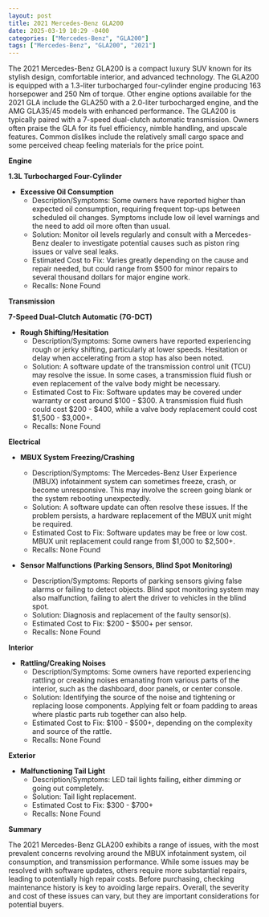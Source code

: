 ```yaml
---
layout: post
title: 2021 Mercedes-Benz GLA200
date: 2025-03-19 10:29 -0400
categories: ["Mercedes-Benz", "GLA200"]
tags: ["Mercedes-Benz", "GLA200", "2021"]
---
```

The 2021 Mercedes-Benz GLA200 is a compact luxury SUV known for its stylish design, comfortable interior, and advanced technology. The GLA200 is equipped with a 1.3-liter turbocharged four-cylinder engine producing 163 horsepower and 250 Nm of torque. Other engine options available for the 2021 GLA include the GLA250 with a 2.0-liter turbocharged engine, and the AMG GLA35/45 models with enhanced performance. The GLA200 is typically paired with a 7-speed dual-clutch automatic transmission. Owners often praise the GLA for its fuel efficiency, nimble handling, and upscale features. Common dislikes include the relatively small cargo space and some perceived cheap feeling materials for the price point.

**Engine**

**1.3L Turbocharged Four-Cylinder**

*   **Excessive Oil Consumption**
    *   Description/Symptoms: Some owners have reported higher than expected oil consumption, requiring frequent top-ups between scheduled oil changes. Symptoms include low oil level warnings and the need to add oil more often than usual.
    *   Solution: Monitor oil levels regularly and consult with a Mercedes-Benz dealer to investigate potential causes such as piston ring issues or valve seal leaks.
    *   Estimated Cost to Fix: Varies greatly depending on the cause and repair needed, but could range from $500 for minor repairs to several thousand dollars for major engine work.
    *   Recalls: None Found

**Transmission**

**7-Speed Dual-Clutch Automatic (7G-DCT)**

*   **Rough Shifting/Hesitation**
    *   Description/Symptoms: Some owners have reported experiencing rough or jerky shifting, particularly at lower speeds. Hesitation or delay when accelerating from a stop has also been noted.
    *   Solution: A software update of the transmission control unit (TCU) may resolve the issue. In some cases, a transmission fluid flush or even replacement of the valve body might be necessary.
    *   Estimated Cost to Fix: Software updates may be covered under warranty or cost around $100 - $300. A transmission fluid flush could cost $200 - $400, while a valve body replacement could cost $1,500 - $3,000+.
    *   Recalls: None Found

**Electrical**

*   **MBUX System Freezing/Crashing**
    *   Description/Symptoms: The Mercedes-Benz User Experience (MBUX) infotainment system can sometimes freeze, crash, or become unresponsive. This may involve the screen going blank or the system rebooting unexpectedly.
    *   Solution: A software update can often resolve these issues. If the problem persists, a hardware replacement of the MBUX unit might be required.
    *   Estimated Cost to Fix: Software updates may be free or low cost. MBUX unit replacement could range from $1,000 to $2,500+.
    *   Recalls: None Found

*   **Sensor Malfunctions (Parking Sensors, Blind Spot Monitoring)**
    *   Description/Symptoms: Reports of parking sensors giving false alarms or failing to detect objects. Blind spot monitoring system may also malfunction, failing to alert the driver to vehicles in the blind spot.
    *   Solution: Diagnosis and replacement of the faulty sensor(s).
    *   Estimated Cost to Fix: $200 - $500+ per sensor.
    *   Recalls: None Found

**Interior**

*   **Rattling/Creaking Noises**
    *   Description/Symptoms: Some owners have reported experiencing rattling or creaking noises emanating from various parts of the interior, such as the dashboard, door panels, or center console.
    *   Solution: Identifying the source of the noise and tightening or replacing loose components. Applying felt or foam padding to areas where plastic parts rub together can also help.
    *   Estimated Cost to Fix: $100 - $500+, depending on the complexity and source of the rattle.
    *   Recalls: None Found

**Exterior**

*   **Malfunctioning Tail Light**
    *   Description/Symptoms: LED tail lights failing, either dimming or going out completely.
    *   Solution: Tail light replacement.
    *   Estimated Cost to Fix: $300 - $700+
    *   Recalls: None Found

**Summary**

The 2021 Mercedes-Benz GLA200 exhibits a range of issues, with the most prevalent concerns revolving around the MBUX infotainment system, oil consumption, and transmission performance. While some issues may be resolved with software updates, others require more substantial repairs, leading to potentially high repair costs. Before purchasing, checking maintenance history is key to avoiding large repairs. Overall, the severity and cost of these issues can vary, but they are important considerations for potential buyers.

